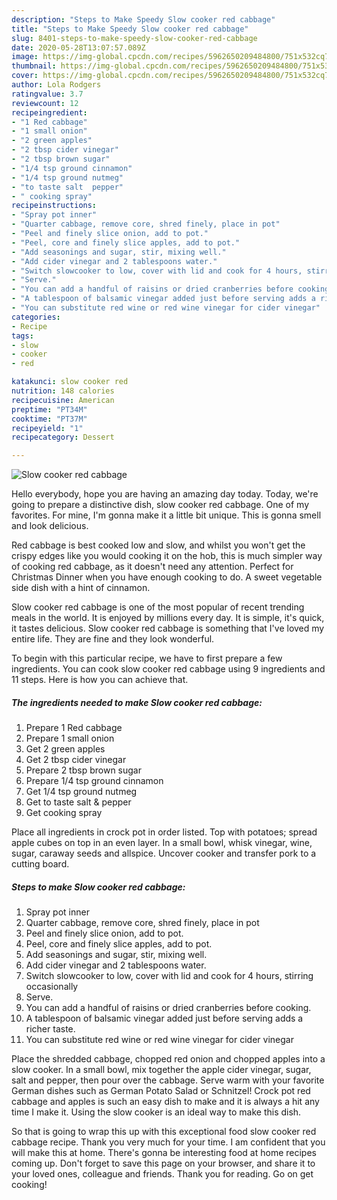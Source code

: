 ```yaml
---
description: "Steps to Make Speedy Slow cooker red cabbage"
title: "Steps to Make Speedy Slow cooker red cabbage"
slug: 8401-steps-to-make-speedy-slow-cooker-red-cabbage
date: 2020-05-28T13:07:57.089Z
image: https://img-global.cpcdn.com/recipes/5962650209484800/751x532cq70/slow-cooker-red-cabbage-recipe-main-photo.jpg
thumbnail: https://img-global.cpcdn.com/recipes/5962650209484800/751x532cq70/slow-cooker-red-cabbage-recipe-main-photo.jpg
cover: https://img-global.cpcdn.com/recipes/5962650209484800/751x532cq70/slow-cooker-red-cabbage-recipe-main-photo.jpg
author: Lola Rodgers
ratingvalue: 3.7
reviewcount: 12
recipeingredient:
- "1 Red cabbage"
- "1 small onion"
- "2 green apples"
- "2 tbsp cider vinegar"
- "2 tbsp brown sugar"
- "1/4 tsp ground cinnamon"
- "1/4 tsp ground nutmeg"
- "to taste salt  pepper"
- " cooking spray"
recipeinstructions:
- "Spray pot inner"
- "Quarter cabbage, remove core, shred finely, place in pot"
- "Peel and finely slice onion, add to pot."
- "Peel, core and finely slice apples, add to pot."
- "Add seasonings and sugar, stir, mixing well."
- "Add cider vinegar and 2 tablespoons water."
- "Switch slowcooker to low, cover with lid and cook for 4 hours, stirring occasionally"
- "Serve."
- "You can add a handful of raisins or dried cranberries before cooking."
- "A tablespoon of balsamic vinegar added just before serving adds a richer taste."
- "You can substitute red wine or red wine vinegar for cider vinegar"
categories:
- Recipe
tags:
- slow
- cooker
- red

katakunci: slow cooker red 
nutrition: 148 calories
recipecuisine: American
preptime: "PT34M"
cooktime: "PT37M"
recipeyield: "1"
recipecategory: Dessert

---
```



![Slow cooker red cabbage](https://img-global.cpcdn.com/recipes/5962650209484800/751x532cq70/slow-cooker-red-cabbage-recipe-main-photo.jpg)

Hello everybody, hope you are having an amazing day today. Today, we're going to prepare a distinctive dish, slow cooker red cabbage. One of my favorites. For mine, I'm gonna make it a little bit unique. This is gonna smell and look delicious.

Red cabbage is best cooked low and slow, and whilst you won&#39;t get the crispy edges like you would cooking it on the hob, this is much simpler way of cooking red cabbage, as it doesn&#39;t need any attention. Perfect for Christmas Dinner when you have enough cooking to do. A sweet vegetable side dish with a hint of cinnamon.

Slow cooker red cabbage is one of the most popular of recent trending meals in the world. It is enjoyed by millions every day. It is simple, it's quick, it tastes delicious. Slow cooker red cabbage is something that I've loved my entire life. They are fine and they look wonderful.


To begin with this particular recipe, we have to first prepare a few ingredients. You can cook slow cooker red cabbage using 9 ingredients and 11 steps. Here is how you can achieve that.

<!--inarticleads1-->

##### The ingredients needed to make Slow cooker red cabbage:

1. Prepare 1 Red cabbage
1. Prepare 1 small onion
1. Get 2 green apples
1. Get 2 tbsp cider vinegar
1. Prepare 2 tbsp brown sugar
1. Prepare 1/4 tsp ground cinnamon
1. Get 1/4 tsp ground nutmeg
1. Get to taste salt &amp; pepper
1. Get  cooking spray


Place all ingredients in crock pot in order listed. Top with potatoes; spread apple cubes on top in an even layer. In a small bowl, whisk vinegar, wine, sugar, caraway seeds and allspice. Uncover cooker and transfer pork to a cutting board. 

<!--inarticleads2-->

##### Steps to make Slow cooker red cabbage:

1. Spray pot inner
1. Quarter cabbage, remove core, shred finely, place in pot
1. Peel and finely slice onion, add to pot.
1. Peel, core and finely slice apples, add to pot.
1. Add seasonings and sugar, stir, mixing well.
1. Add cider vinegar and 2 tablespoons water.
1. Switch slowcooker to low, cover with lid and cook for 4 hours, stirring occasionally
1. Serve.
1. You can add a handful of raisins or dried cranberries before cooking.
1. A tablespoon of balsamic vinegar added just before serving adds a richer taste.
1. You can substitute red wine or red wine vinegar for cider vinegar


Place the shredded cabbage, chopped red onion and chopped apples into a slow cooker. In a small bowl, mix together the apple cider vinegar, sugar, salt and pepper, then pour over the cabbage. Serve warm with your favorite German dishes such as German Potato Salad or Schnitzel! Crock pot red cabbage and apples is such an easy dish to make and it is always a hit any time I make it. Using the slow cooker is an ideal way to make this dish. 

So that is going to wrap this up with this exceptional food slow cooker red cabbage recipe. Thank you very much for your time. I am confident that you will make this at home. There's gonna be interesting food at home recipes coming up. Don't forget to save this page on your browser, and share it to your loved ones, colleague and friends. Thank you for reading. Go on get cooking!
